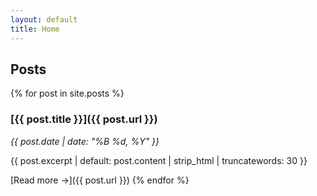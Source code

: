 ```yaml
---
layout: default
title: Home
---
```

## Posts

{% for post in site.posts %}
### [{{ post.title }}]({{ post.url }})
*{{ post.date | date: "%B %d, %Y" }}*

{{ post.excerpt | default: post.content | strip_html | truncatewords: 30 }}

[Read more →]({{ post.url }})
{% endfor %}
